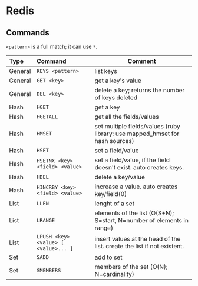 # Redis

## Commands

`<pattern>` is a full match; it can use `*`.

| Type    | Command                              | Comment                                                                           |
| :------ | :----------------------------------- | --------------------------------------------------------------------------------- |
| General | `KEYS <pattern>`                     | list keys                                                                         |
| General | `GET <key>`                          | get a key's value                                                                 |
| General | `DEL <key>`                          | delete a key; returns the number of keys deleted                                  |
| Hash    | `HGET`                               | get a key                                                                         |
| Hash    | `HGETALL`                            | get all the fields/values                                                         |
| Hash    | `HMSET`                              | set multiple fields/values      (ruby library: use mapped_hmset for hash sources) |
| Hash    | `HSET`                               | set a field/value                                                                 |
| Hash    | `HSETNX <key> <field> <value>`       | set a field/value, if the field doesn't exist. auto creates keys.                 |
| Hash    | `HDEL`                               | delete a key/value                                                                |
| Hash    | `HINCRBY <key> <field> <value>`      | increase a value. auto creates key/field(0)                                       |
| List    | `LLEN`                               | lenght of a set                                                                   |
| List    | `LRANGE`                             | elements of the list (O(S+N); S=start, N=number of elements in range)             |
| List    | `LPUSH <key> <value> [ <value>... ]` | insert values at the head of the list. create the list if not existent.           |
| Set     | `SADD`                               | add to set                                                                        |
| Set     | `SMEMBERS`                           | members of the set (O(N); N=cardinality)                                          |

